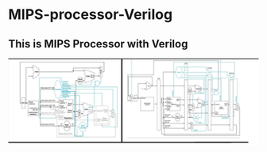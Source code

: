 # MIPS-processor-Verilog

## This is MIPS Processor with Verilog
![alt text](https://github.com/1OneOfAKind1/-MIPS-processor-Verilog/blob/master/MIPS.jpg)
